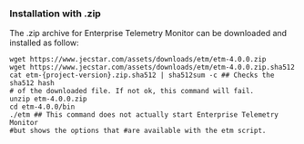 ### Installation with .zip
The .zip archive for Enterprise Telemetry Monitor can be downloaded and installed as follow:

```bash{3,4,7,8}
wget https://www.jecstar.com/assets/downloads/etm/etm-4.0.0.zip
wget https://www.jecstar.com/assets/downloads/etm/etm-4.0.0.zip.sha512
cat etm-{project-version}.zip.sha512 | sha512sum -c ## Checks the sha512 hash 
# of the downloaded file. If not ok, this command will fail.
unzip etm-4.0.0.zip
cd etm-4.0.0/bin
./etm ## This command does not actually start Enterprise Telemetry Monitor
#but shows the options that #are available with the etm script.
```